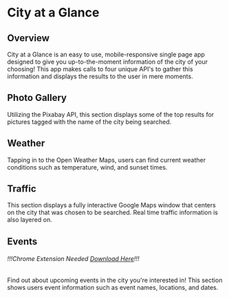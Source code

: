 # City at a Glance

## Overview

City at a Glance is an easy to use, mobile-responsive single page app designed to give you up-to-the-moment information of the city of your choosing!  This app makes calls to four unique API's to gather this information and displays the results to the user in mere moments.

## Photo Gallery

Utilizing the Pixabay API, this section displays some of the top results for pictures tagged with the name of the city being searched.

## Weather

Tapping in to the Open Weather Maps, users can find current weather conditions such as temperature, wind, and sunset times.

## Traffic

This section displays a fully interactive Google Maps window that centers on the city that was chosen to be searched.  Real time traffic information is also layered on.

## Events

###### !!!Chrome Extension Needed [Download Here](https://chrome.google.com/webstore/detail/allow-control-allow-origi/nlfbmbojpeacfghkpbjhddihlkkiljbi?hl=en)!!!

Find out about upcoming events in the city you're interested in!  This section shows users event information such as event names, locations, and dates.

